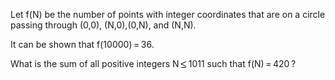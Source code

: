   <p>Let f(N) be the number of points with integer coordinates that are on a circle passing through (0,0), (N,0),(0,N), and (N,N).</p>  <p>It can be shown that f(10000)&thinsp;=&thinsp;36.</p>    <p>What is the sum of all positive integers N&thinsp;<img src='images/symbol_le.gif' width='10' height='12' alt='&le;' border='0' style='vertical-align:middle;' />&thinsp;1011 such that f(N)&thinsp;=&thinsp;420&thinsp;?</p>  
